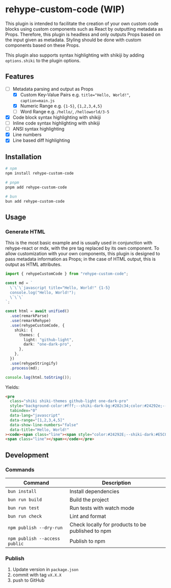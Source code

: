 # rehype-custom-code (WIP)

This plugin is intended to facilitate the creation of your own custom code blocks using custom components such as React by outputting metadata as Props. Therefore, this plugin is headless and only outputs Props based on the input given as metadata. Styling should be done with custom components based on these Props.

This plugin also supports syntax highlighting with shikiji by adding `options.shiki` to the plugin options.

## Features

- [ ] Metadata parsing and output as Props
  - [x] Custom Key-Value Pairs e.g. `title="Hello, World!"`, `caption=main.js`
  - [x] Numeric Range e.g. `{1-5}`, `{1,2,3,4,5}`
  - [ ] Word Range e.g. `/hello/`, `/helloworld/3-5`
- [x] Code block syntax highlighting with shikiji
- [ ] Inline code syntax highlighting with shikiji
- [ ] ANSI syntax highlighting
- [x] Line numbers
- [x] Line based diff highlighting

## Installation

```sh
# npm
npm install rehype-custom-code

# pnpm
pnpm add rehype-custom-code

# bun
bun add rehype-custom-code
```

## Usage

### Generate HTML

This is the most basic example and is usually used in conjunction with rehype-react or mdx, with the pre tag replaced by its own component. To allow customization with your own components, this plugin is designed to pass metadata information as Props; in the case of HTML output, this is output as HTML attributes.

```ts
import { rehypeCustomCode } from "rehype-custom-code";

const md = `
  \`\`\`javascript title="Hello, World!" {1-5}
  console.log("Hello, World!");
  \`\`\`
`;

const html = await unified()
  .use(remarkParse)
  .use(remarkRehype)
  .use(rehypeCustomCode, {
    shiki: {
      themes: {
        light: "github-light",
        dark: "one-dark-pro",
      },
    },
  })
  .use(rehypeStringify)
  .process(md);

console.log(html.toString());
```

Yields:

```html
<pre
  class="shiki shiki-themes github-light one-dark-pro"
  style="background-color:#fff;--shiki-dark-bg:#282c34;color:#24292e;--shiki-dark:#abb2bf"
  tabindex="0"
  data-lang="javascript"
  data-range="[1,2,3,4,5]"
  data-show-line-numbers="false"
  data-title="Hello, World!"
><code><span class="line"><span style="color:#24292E;--shiki-dark:#E5C07B">console</span><span style="color:#24292E;--shiki-dark:#ABB2BF">.</span><span style="color:#6F42C1;--shiki-dark:#61AFEF">log</span><span style="color:#24292E;--shiki-dark:#ABB2BF">(</span><span style="color:#032F62;--shiki-dark:#98C379">"Hello, World!"</span><span style="color:#24292E;--shiki-dark:#ABB2BF">);</span></span>
<span class="line"></span></code></pre>
```

## Development

### Commands

| Command                       | Description                                       |
| ----------------------------- | ------------------------------------------------- |
| `bun install`                 | Install dependencies                              |
| `bun run build`               | Build the project                                 |
| `bun run test`                | Run tests with watch mode                         |
| `bun run check`               | Lint and format                                   |
| `npm publish --dry-run`       | Check locally for products to be published to npm |
| `npm publish --access public` | Publish to npm                                    |

### Publish

1. Update version in `package.json`
2. commit with tag `vX.X.X`
3. push to GitHub
